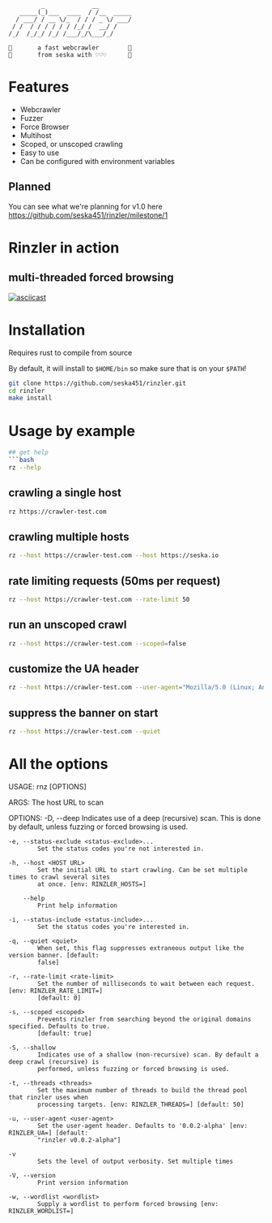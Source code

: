 ```
         _             __         
   _____(_)___  ____  / /__  _____
  / ___/ / __ \/_  / / / _ \/ ___/
 / /  / / / / / / /_/ /  __/ /    
/_/  /_/_/ /_/ /___/_/\___/_/     
                                  
🙌       a fast webcrawler        🙌
🙌       from seska with ♡♡♡      🙌
```
# Features
- Webcrawler
- Fuzzer
- Force Browser
- Multihost
- Scoped, or unscoped crawling
- Easy to use
- Can be configured with environment variables

## Planned
You can see what we're planning for v1.0 here https://github.com/seska451/rinzler/milestone/1

# Rinzler in action
## multi-threaded forced browsing
[![asciicast](https://asciinema.org/a/v4TnGvjh3Jp8qgr7nUR78hUZl.svg)](https://asciinema.org/a/v4TnGvjh3Jp8qgr7nUR78hUZl)

# Installation

Requires rust to compile from source

By default, it will install to `$HOME/bin` so make sure that is on your `$PATH`!
```bash
git clone https://github.com/seska451/rinzler.git
cd rinzler
make install
```

# Usage by example
```bash
## get help
```bash
rz --help
```
## crawling a single host
```bash
rz https://crawler-test.com 
```
## crawling multiple hosts
```bash
rz --host https://crawler-test.com --host https://seska.io 
```
## rate limiting requests (50ms per request)
```bash
rz --host https://crawler-test.com --rate-limit 50
```
## run an unscoped crawl
```bash
rz --host https://crawler-test.com --scoped=false 
```
## customize the UA header
```bash
rz --host https://crawler-test.com --user-agent="Mozilla/5.0 (Linux; Android 8.0.0; SM-G960F Build/R16NW) AppleWebKit/537.36 (KHTML, like Gecko) Chrome/62.0.3202.84 Mobile Safari/537.36" 
```
## suppress the banner on start
```bash
rz --host https://crawler-test.com --quiet 
```
# All the options
USAGE:
    rnz [OPTIONS] <HOST URL>

ARGS:
    <HOST URL>    The host URL to scan

OPTIONS:
    -D, --deep
            Indicates use of a deep (recursive) scan. This is done by default, unless fuzzing or
            forced browsing is used.

    -e, --status-exclude <status-exclude>...
            Set the status codes you're not interested in.

    -h, --host <HOST URL>
            Set the initial URL to start crawling. Can be set multiple times to crawl several sites
            at once. [env: RINZLER_HOSTS=]

        --help
            Print help information

    -i, --status-include <status-include>...
            Set the status codes you're interested in.

    -q, --quiet <quiet>
            When set, this flag suppresses extraneous output like the version banner. [default:
            false]

    -r, --rate-limit <rate-limit>
            Set the number of milliseconds to wait between each request. [env: RINZLER_RATE_LIMIT=]
            [default: 0]

    -s, --scoped <scoped>
            Prevents rinzler from searching beyond the original domains specified. Defaults to true.
            [default: true]

    -S, --shallow
            Indicates use of a shallow (non-recursive) scan. By default a deep crawl (recursive) is
            performed, unless fuzzing or forced browsing is used.

    -t, --threads <threads>
            Set the maximum number of threads to build the thread pool that rinzler uses when
            processing targets. [env: RINZLER_THREADS=] [default: 50]

    -u, --user-agent <user-agent>
            Set the user-agent header. Defaults to '0.0.2-alpha' [env: RINZLER_UA=] [default:
            "rinzler v0.0.2-alpha"]

    -v
            Sets the level of output verbosity. Set multiple times

    -V, --version
            Print version information

    -w, --wordlist <wordlist>
            Supply a wordlist to perform forced browsing [env: RINZLER_WORDLIST=]
```

